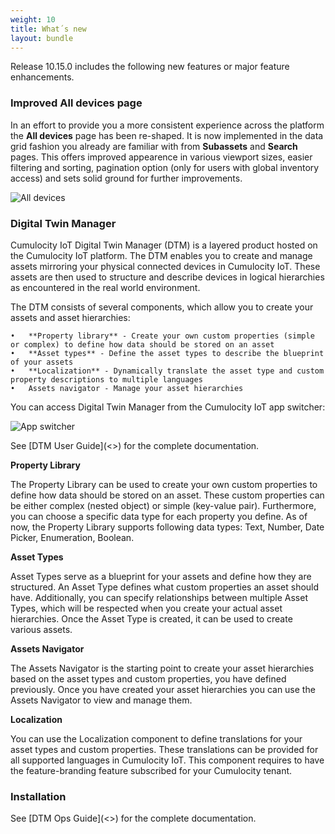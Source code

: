 ```yaml
---
weight: 10
title: What´s new
layout: bundle
---
```


Release 10.15.0 includes the following new features or major feature enhancements.

### Improved All devices page

In an effort to provide you a more consistent experience across the platform the **All devices** page has been re-shaped. It is now implemented in the data grid fashion you already are familiar with from **Subassets** and **Search** pages. This offers improved appearence in various viewport sizes, easier filtering and sorting, pagination option (only for users with global inventory access) and sets solid ground for further improvements.

![All devices](/images/release-notes/devmgmt-devices-alldevices.png)

### Digital Twin Manager

Cumulocity IoT Digital Twin Manager (DTM) is a layered product hosted on the Cumulocity IoT platform. The DTM enables you to create and manage assets mirroring your physical connected devices in Cumulocity IoT. These assets are then used to structure and describe devices in logical hierarchies as encountered in the real world environment.

The DTM consists of several components, which allow you to create your assets and asset hierarchies:

    •	**Property library** - Create your own custom properties (simple or complex) to define how data should be stored on an asset
    •	**Asset types** - Define the asset types to describe the blueprint of your assets
    •	**Localization** - Dynamically translate the asset type and custom property descriptions to multiple languages
    •	Assets navigator - Manage your asset hierarchies

You can access Digital Twin Manager from the Cumulocity IoT app switcher:

![App switcher](/images/dtm/app-switcher-dtm.png)

See [DTM User Guide](<<TBD>>) for the complete documentation.

**Property Library**

The Property Library can be used to create your own custom properties to define how data should be stored on an asset. These custom properties can be either complex (nested object) or simple (key-value pair). Furthermore, you can choose a specific data type for each property you define. As of now, the Property Library supports following data types: Text, Number, Date Picker, Enumeration, Boolean.

**Asset Types**

Asset Types serve as a blueprint for your assets and define how they are structured. An Asset Type defines what custom properties an asset should have. Additionally, you can specify relationships between multiple Asset Types, which will be respected when you create your actual asset hierarchies. Once the Asset Type is created, it can be used to create various assets.

**Assets Navigator**

The Assets Navigator is the starting point to create your asset hierarchies based on the asset types and custom properties, you have defined previously. Once you have created your asset hierarchies you can use the Assets Navigator to view and manage them.

**Localization**

You can use the Localization component to define translations for your asset types and custom properties. These translations can be provided for all supported languages in Cumulocity IoT. This component requires to have the feature-branding feature subscribed for your Cumulocity tenant.

### Installation

See [DTM Ops Guide](<<TBD>>) for the complete documentation.
